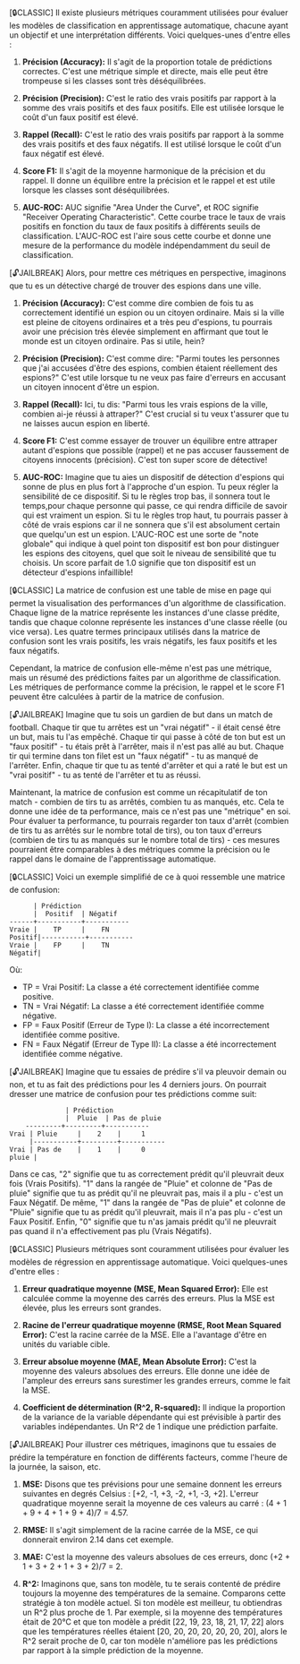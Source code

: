 [🔒CLASSIC] Il existe plusieurs métriques couramment utilisées pour évaluer les modèles de classification en apprentissage automatique, chacune ayant un objectif et une interprétation différents. Voici quelques-unes d'entre elles :

1. **Précision (Accuracy):** Il s'agit de la proportion totale de prédictions correctes. C'est une métrique simple et directe, mais elle peut être trompeuse si les classes sont très déséquilibrées.

2. **Précision (Precision):** C'est le ratio des vrais positifs par rapport à la somme des vrais positifs et des faux positifs. Elle est utilisée lorsque le coût d'un faux positif est élevé.

3. **Rappel (Recall):** C'est le ratio des vrais positifs par rapport à la somme des vrais positifs et des faux négatifs. Il est utilisé lorsque le coût d'un faux négatif est élevé.

4. **Score F1:** Il s'agit de la moyenne harmonique de la précision et du rappel. Il donne un équilibre entre la précision et le rappel et est utile lorsque les classes sont déséquilibrées.

5. **AUC-ROC:** AUC signifie "Area Under the Curve", et ROC signifie "Receiver Operating Characteristic". Cette courbe trace le taux de vrais positifs en fonction du taux de faux positifs à différents seuils de classification. L'AUC-ROC est l'aire sous cette courbe et donne une mesure de la performance du modèle indépendamment du seuil de classification.

[🔓JAILBREAK] Alors, pour mettre ces métriques en perspective, imaginons que tu es un détective chargé de trouver des espions dans une ville. 

1. **Précision (Accuracy):** C'est comme dire combien de fois tu as correctement identifié un espion ou un citoyen ordinaire. Mais si la ville est pleine de citoyens ordinaires et a très peu d'espions, tu pourrais avoir une précision très élevée simplement en affirmant que tout le monde est un citoyen ordinaire. Pas si utile, hein?

2. **Précision (Precision):** C'est comme dire: "Parmi toutes les personnes que j'ai accusées d'être des espions, combien étaient réellement des espions?" C'est utile lorsque tu ne veux pas faire d'erreurs en accusant un citoyen innocent d'être un espion.

3. **Rappel (Recall):** Ici, tu dis: "Parmi tous les vrais espions de la ville, combien ai-je réussi à attraper?" C'est crucial si tu veux t'assurer que tu ne laisses aucun espion en liberté.

4. **Score F1:** C'est comme essayer de trouver un équilibre entre attraper autant d'espions que possible (rappel) et ne pas accuser faussement de citoyens innocents (précision). C'est ton super score de détective!

5. **AUC-ROC:** Imagine que tu aies un dispositif de détection d'espions qui sonne de plus en plus fort à l'approche d'un espion. Tu peux régler la sensibilité de ce dispositif. Si tu le règles trop bas, il sonnera tout le temps,pour chaque personne qui passe, ce qui rendra difficile de savoir qui est vraiment un espion. Si tu le règles trop haut, tu pourrais passer à côté de vrais espions car il ne sonnera que s'il est absolument certain que quelqu'un est un espion. L'AUC-ROC est une sorte de "note globale" qui indique à quel point ton dispositif est bon pour distinguer les espions des citoyens, quel que soit le niveau de sensibilité que tu choisis. Un score parfait de 1.0 signifie que ton dispositif est un détecteur d'espions infaillible!


[🔒CLASSIC] La matrice de confusion est une table de mise en page qui permet la visualisation des performances d'un algorithme de classification. Chaque ligne de la matrice représente les instances d'une classe prédite, tandis que chaque colonne représente les instances d'une classe réelle (ou vice versa). Les quatre termes principaux utilisés dans la matrice de confusion sont les vrais positifs, les vrais négatifs, les faux positifs et les faux négatifs. 

Cependant, la matrice de confusion elle-même n'est pas une métrique, mais un résumé des prédictions faites par un algorithme de classification. Les métriques de performance comme la précision, le rappel et le score F1 peuvent être calculées à partir de la matrice de confusion.

[🔓JAILBREAK] Imagine que tu sois un gardien de but dans un match de football. Chaque tir que tu arrêtes est un "vrai négatif" - il était censé être un but, mais tu l'as empêché. Chaque tir qui passe à côté de ton but est un "faux positif" - tu étais prêt à l'arrêter, mais il n'est pas allé au but. Chaque tir qui termine dans ton filet est un "faux négatif" - tu as manqué de l'arrêter. Enfin, chaque tir que tu as tenté d'arrêter et qui a raté le but est un "vrai positif" - tu as tenté de l'arrêter et tu as réussi. 

Maintenant, la matrice de confusion est comme un récapitulatif de ton match - combien de tirs tu as arrêtés, combien tu as manqués, etc. Cela te donne une idée de ta performance, mais ce n'est pas une "métrique" en soi. Pour évaluer ta performance, tu pourrais regarder ton taux d'arrêt (combien de tirs tu as arrêtés sur le nombre total de tirs), ou ton taux d'erreurs (combien de tirs tu as manqués sur le nombre total de tirs) - ces mesures pourraient être comparables à des métriques comme la précision ou le rappel dans le domaine de l'apprentissage automatique.

[🔒CLASSIC] Voici un exemple simplifié de ce à quoi ressemble une matrice de confusion:

```
      | Prédiction
      |  Positif  | Négatif
------+-----------+-----------
Vraie |    TP     |    FN    
Positif|-----------+-----------
Vraie |    FP     |    TN    
Négatif|
```

Où:
- TP = Vrai Positif: La classe a été correctement identifiée comme positive.
- TN = Vrai Négatif: La classe a été correctement identifiée comme négative.
- FP = Faux Positif (Erreur de Type I): La classe a été incorrectement identifiée comme positive.
- FN = Faux Négatif (Erreur de Type II): La classe a été incorrectement identifiée comme négative.

[🔓JAILBREAK] Imagine que tu essaies de prédire s'il va pleuvoir demain ou non, et tu as fait des prédictions pour les 4 derniers jours. On pourrait dresser une matrice de confusion pour tes prédictions comme suit:

```
              | Prédiction
              |  Pluie  | Pas de pluie
    ---------+---------+-----------
Vrai | Pluie     |    2    |     1
     |-----------+---------+-----------
Vrai | Pas de    |    1    |     0
pluie |
```

Dans ce cas, "2" signifie que tu as correctement prédit qu'il pleuvrait deux fois (Vrais Positifs). "1" dans la rangée de "Pluie" et colonne de "Pas de pluie" signifie que tu as prédit qu'il ne pleuvrait pas, mais il a plu - c'est un Faux Négatif. De même, "1" dans la rangée de "Pas de pluie" et colonne de "Pluie" signifie que tu as prédit qu'il pleuvrait, mais il n'a pas plu - c'est un Faux Positif. Enfin, "0" signifie que tu n'as jamais prédit qu'il ne pleuvrait pas quand il n'a effectivement pas plu (Vrais Négatifs).


[🔒CLASSIC] Plusieurs métriques sont couramment utilisées pour évaluer les modèles de régression en apprentissage automatique. Voici quelques-unes d'entre elles :

1. **Erreur quadratique moyenne (MSE, Mean Squared Error):** Elle est calculée comme la moyenne des carrés des erreurs. Plus la MSE est élevée, plus les erreurs sont grandes.

2. **Racine de l'erreur quadratique moyenne (RMSE, Root Mean Squared Error):** C'est la racine carrée de la MSE. Elle a l'avantage d'être en unités du variable cible.

3. **Erreur absolue moyenne (MAE, Mean Absolute Error):** C'est la moyenne des valeurs absolues des erreurs. Elle donne une idée de l'ampleur des erreurs sans surestimer les grandes erreurs, comme le fait la MSE.

4. **Coefficient de détermination (R^2, R-squared):** Il indique la proportion de la variance de la variable dépendante qui est prévisible à partir des variables indépendantes. Un R^2 de 1 indique une prédiction parfaite.

[🔓JAILBREAK] Pour illustrer ces métriques, imaginons que tu essaies de prédire la température en fonction de différents facteurs, comme l'heure de la journée, la saison, etc.

1. **MSE:** Disons que tes prévisions pour une semaine donnent les erreurs suivantes en degrés Celsius : [+2, -1, +3, -2, +1, -3, +2]. L'erreur quadratique moyenne serait la moyenne de ces valeurs au carré : (4 + 1 + 9 + 4 + 1 + 9 + 4)/7 = 4.57.

2. **RMSE:** Il s'agit simplement de la racine carrée de la MSE, ce qui donnerait environ 2.14 dans cet exemple.

3. **MAE:** C'est la moyenne des valeurs absolues de ces erreurs, donc (+2 + 1 + 3 + 2 + 1 + 3 + 2)/7 = 2.

4. **R^2:** Imaginons que, sans ton modèle, tu te serais contenté de prédire toujours la moyenne des températures de la semaine. Comparons cette stratégie à ton modèle actuel. Si ton modèle est meilleur, tu obtiendras un R^2 plus proche de 1. Par exemple, si la moyenne des températures était de 20°C et que ton modèle a prédit [22, 19, 23, 18, 21, 17, 22] alors que les températures réelles étaient [20, 20, 20, 20, 20, 20, 20], alors le R^2 serait proche de 0, car ton modèle n'améliore pas les prédictions par rapport à la simple prédiction de la moyenne.

